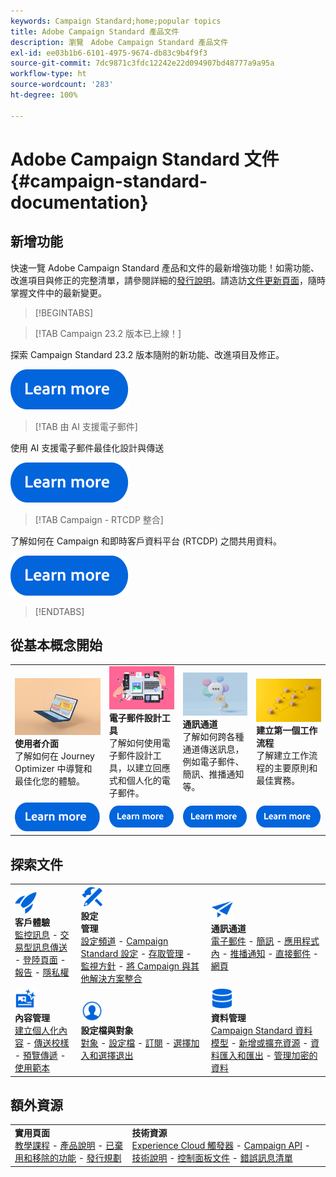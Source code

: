 ```yaml
---
keywords: Campaign Standard;home;popular topics
title: Adobe Campaign Standard 產品文件
description: 瀏覽　Adobe Campaign Standard 產品文件
exl-id: ee03b1b6-6101-4975-9674-db83c9b4f9f3
source-git-commit: 7dc9871c3fdc12242e22d094907bd48777a9a95a
workflow-type: ht
source-wordcount: '283'
ht-degree: 100%

---
```


# Adobe Campaign Standard 文件 {#campaign-standard-documentation}

## 新增功能

快速一覽 Adobe Campaign Standard 產品和文件的最新增強功能！如需功能、改進項目與修正的完整清單，請參閱詳細的[發行說明](rn/using/release-notes.md)。請造訪[文件更新頁面](rn/using/documentation-updates.md)，隨時掌握文件中的最新變更。

>[!BEGINTABS]

>[!TAB Campaign 23.2 版本已上線！]

探索 Campaign Standard 23.2 版本隨附的新功能、改進項目及修正。

[![影像](assets/do-not-localize/learn-more-button.svg)](rn/using/release-notes.md)

>[!TAB 由 AI 支援電子郵件]

使用 AI 支援電子郵件最佳化設計與傳送

[![影像](assets/do-not-localize/learn-more-button.svg)](sending/using/predictive.md)

>[!TAB Campaign - RTCDP 整合]

了解如何在 Campaign 和即時客戶資料平台 (RTCDP) 之間共用資料。

[![影像](assets/do-not-localize/learn-more-button.svg)](integrating/using/get-started-sources-destinations.md)

>[!ENDTABS]

## 從基本概念開始

<table style="table-layout:fixed">
  <tr style="border: 0;">
    <td>
    <a href="start/using/about-the-interface.md"><img src="assets/do-not-localize/start-interface.jpeg"></a>
    <div><strong>使用者介面</strong><br/>了解如何在 Journey Optimizer 中導覽和最佳化您的體驗。</div>
    </td>
    <td>
    <a href="designing/using/designing-content-in-adobe-campaign.md"><img src="assets/do-not-localize/start-designer.png"></a>
    <div><strong>電子郵件設計工具</strong><br/>了解如何使用電子郵件設計工具，以建立回應式和個人化的電子郵件。</div>
    </td>
    <td>
    <a href="channels/using/get-started-communication-channels.md"><img src="assets/do-not-localize/start-deliveries.jpeg"></a>
    <div><strong>通訊通道</strong><br/>了解如何跨各種通道傳送訊息，例如電子郵件、簡訊、推播通知等。
    </td>
    <td>
    <a href="automating/using/building-a-workflow.md"><img src="assets/do-not-localize/start-workflows.jpeg"></a>
    <div><strong>建立第一個工作流程</strong><br/>了解建立工作流程的主要原則和最佳實務。</div>
    </td>
  </tr>
  <tr style="border: 0;">
    <td align="center"><a href="start/using/about-the-interface.md"><img src="assets/do-not-localize/learn-more-button.svg"></a></td>
    <td align="center"><a href="designing/using/designing-content-in-adobe-campaign.md"><img src="assets/do-not-localize/learn-more-button.svg"></a></td>
    <td align="center"><a href="channels/using/get-started-communication-channels.md"><img src="assets/do-not-localize/learn-more-button.svg"></a></td>
    <td align="center"><a href="automating/using/building-a-workflow.md"><img src="assets/do-not-localize/learn-more-button.svg"></a></td>
    </tr>
</table>

## 探索文件

<table style="table-layout:auto">
  <tr style="border: 0;">
    <td>
      <img src="assets/do-not-localize/icon-quick-start.svg" width="35px"><br/>
      <strong>客戶體驗</strong><br/><a href="sending/using/track-and-monitor.md">監控訊息</a> - <a href="channels/using/getting-started-with-transactional-msg.md">交易型訊息傳送</a> - <a href="channels/using/getting-started-with-landing-pages.md">登陸頁面</a> - <a href="reporting/using/about-dynamic-reports.md">報告</a> - <a href="start/using/privacy-management.md">隱私權</a>
    </td>
    <td>
      <img src="assets/do-not-localize/icon-configure.svg" width="35px"><br/>
      <strong>設定<br/>管理</strong><br/><a href="administration/using/about-channel-configuration.md">設定頻道</a> - <a href="administration/using/about-campaign-standard-settings.md">Campaign Standard 設定</a>  - <a href="administration/using/about-access-management.md">存取管理</a> - <a href="administration/using/monitoring-guidelines.md">監視方針</a> - <a href="integrating/using/get-started-campaign-integrations.md">將 Campaign 與其他解決方案整合</a>
    </td>
    <td>
      <img src="assets/do-not-localize/icon-campaign.svg" width="35px"><br/>
      <strong>通訊通道</strong><br/><a href="channels/using/about-emails.md">電子郵件</a> - <a href="channels/using/about-sms-messages.md">簡訊</a> - <a href="channels/using/about-in-app-messaging.md">應用程式內</a> - <a href="channels/using/about-push-notifications.md">推播通知</a> - <a href="channels/using/about-direct-mail.md">直接郵件</a> - <a href="channels/using/about-direct-mail.md">網頁</a>
    </td>
  </tr>
  <tr style="border: 0;">
    <td>
      <img src="assets/do-not-localize/icon-content.svg" width="35px"><br/>
      <strong>內容管理</strong><br/><a href="sending/using/design-and-personalize.md">建立個人化內容</a> - <a href="sending/using/sending-proofs.md">傳送校樣</a> - <a href="sending/using/previewing-messages.md">預覽傳遞</a> - <a href="sending/using/use-templates.md">使用範本</a>
    </td>
    <td>
      <img src="assets/do-not-localize/icon_profile-audience.svg" width="35px"><br/>
      <strong>設定檔與對象</strong><br/><a href="audiences/using/about-audiences.md">對象</a> - <a href="audiences/using/about-profiles.md">設定檔</a> - <a href="audiences/using/about-subscriptions.md">訂閱</a> - <a href="audiences/using/about-opt-in-and-opt-out-in-campaign.md">選擇加入和選擇退出</a>
    </td>
    <td>
      <img src="assets/do-not-localize/icon-data.svg" width="35px"><br/>
      <strong>資料管理</strong><br/><a href="developing/using/data-model-concepts.md">Campaign Standard 資料模型</a> - <a href="developing/using/key-steps-to-add-a-resource.md">新增或擴充資源</a> - <a href="automating/using/about-data-import-and-export.md">資料匯入和匯出</a> - <a href="automating/using/managing-encrypted-data.md">管理加密的資料</a>
    </td>
  </tr>
</table>

## 額外資源

<table style="table-layout:fixed"><tr style="border: 0;">
<td><strong>實用頁面</strong><br/>
<a href="https://experienceleague.adobe.com/docs/campaign-standard-learn/tutorials/overview.html?lang=zh-Hant" target="_blank">教學課程</a> - <a href="https://helpx.adobe.com/tw/legal/product-descriptions/campaign-standard.html" target="_blank">產品說明</a> - <a href="rn/using/deprecated-features.md">已棄用和移除的功能</a> - <a href="rn/using/release-planning.md">發行規劃</a>
</td>
<td><strong>技術資源</strong><br/>
<a href="integrating/using/about-adobe-experience-cloud-triggers.md">Experience Cloud 觸發器</a> - <a href="api/using/get-started-apis.md">Campaign API</a> - <a href="https://helpx.adobe.com/tw/campaign/kb/acs-article-list.html" target="blank">技術說明</a> - <a href="https://experienceleague.adobe.com/docs/control-panel/using/control-panel-home.html?lang=zh-Hant" target="_blank">控制面板文件</a> - <a href="https://experienceleague.adobe.com/developer/campaign-errors/error_codes.html?lang=zh-Hant">錯誤訊息清單</a>
</td>
</tr></table>